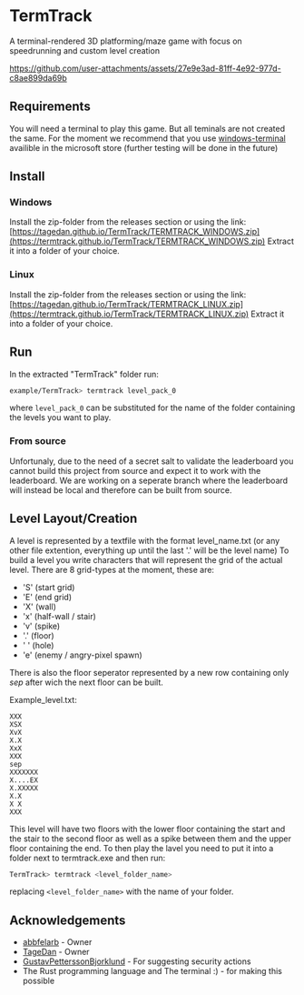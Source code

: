 # TermTrack
A terminal-rendered 3D platforming/maze game with focus on speedrunning and custom level creation

https://github.com/user-attachments/assets/27e9e3ad-81ff-4e92-977d-c8ae899da69b

## Requirements
You will need a terminal to play this game. But all teminals are not created the same. For the moment we recommend that you use [windows-terminal](https://www.microsoft.com/store/productId/9N0DX20HK701?ocid=pdpshare) availible in the microsoft store (further testing will be done in the future)

## Install
### Windows
Install the zip-folder from the releases section or using the link: [https://tagedan.github.io/TermTrack/TERMTRACK_WINDOWS.zip](https://termtrack.github.io/TermTrack/TERMTRACK_WINDOWS.zip)
Extract it into a folder of your choice.
### Linux
Install the zip-folder from the releases section or using the link: [https://tagedan.github.io/TermTrack/TERMTRACK_LINUX.zip](https://termtrack.github.io/TermTrack/TERMTRACK_LINUX.zip)
Extract it into a folder of your choice.

## Run
In the extracted "TermTrack" folder run:
```bash
example/TermTrack> termtrack level_pack_0
```
where ```level_pack_0``` can be substituted for the name of the folder containing the levels you want to play.

### From source
Unfortunaly, due to the need of a secret salt to validate the leaderboard you cannot build this project from source and expect it to work with the leaderboard. We are working on a seperate branch where the leaderboard will instead be local and therefore can be built from source.
## Level Layout/Creation
A level is represented by a textfile with the format level_name.txt (or any other file extention, everything up until the last '.' will be the level name)
To build a level you write characters that will represent the grid of the actual level. There are 8 grid-types at the moment, these are:

- 'S' (start grid)
- 'E' (end grid)
- 'X' (wall)
- 'x' (half-wall / stair)
- 'v' (spike)
- '.' (floor)
- ' ' (hole)
- 'e' (enemy / angry-pixel spawn)

There is also the floor seperator represented by a new row containing only *sep* after wich the next floor can be built.


Example_level.txt:
``` 
XXX
XSX
XvX
X.X
XxX
XXX
sep
XXXXXXX
X....EX
X.XXXXX
X.X
X X
XXX
```
This level will have two floors with the lower floor containing the start and the stair to the second floor as well as a spike between them and the upper floor containing the end.
To then play the lavel you need to put it into a folder next to termtrack.exe and then run:
```bash
TermTrack> termtrack <level_folder_name> 
```
replacing `<level_folder_name>` with the name of your folder.

## Acknowledgements
- [abbfelarb](https://github.com/abbfelarb) - Owner
- [TageDan](https://github.com/TageDan) - Owner
- [GustavPetterssonBjorklund](https://github.com/GustavPetterssonBjorklund) - For suggesting security actions
- The Rust programming language and The terminal :) - for making this possible

